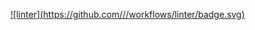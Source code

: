 [![linter](https://github.com/<Peter Gemmell>/<Unit4-02>/workflows/linter/badge.svg)](https://github.com/marketplace/actions/super-linter)
